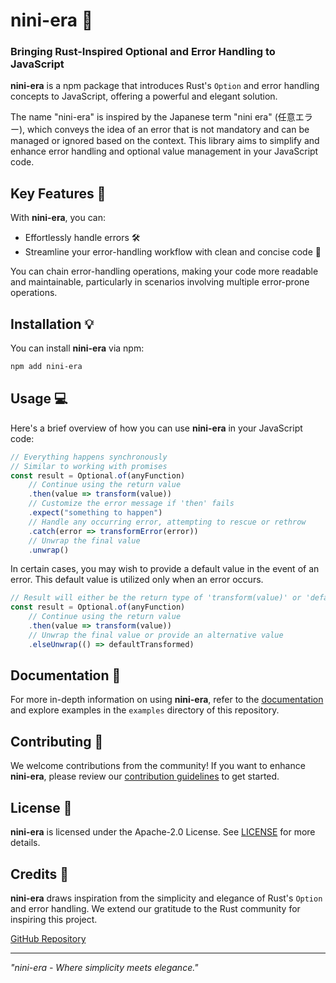 # nini-era 🚀
### Bringing Rust-Inspired Optional and Error Handling to JavaScript

**nini-era** is a npm package that introduces Rust's `Option` and error handling concepts to JavaScript, offering a powerful and elegant solution.

The name "nini-era" is inspired by the Japanese term "nini era" (任意エラー), which conveys the idea of an error that is not mandatory and can be managed or ignored based on the context. This library aims to simplify and enhance error handling and optional value management in your JavaScript code.

## Key Features 🌟

With **nini-era**, you can:

- Effortlessly handle errors 🛠️
- Streamline your error-handling workflow with clean and concise code 📝

You can chain error-handling operations, making your code more readable and maintainable, particularly in scenarios involving multiple error-prone operations.

## Installation 💡

You can install **nini-era** via npm:

```bash
npm add nini-era
```

## Usage 💻

Here's a brief overview of how you can use **nini-era** in your JavaScript code:

```javascript
// Everything happens synchronously
// Similar to working with promises
const result = Optional.of(anyFunction)
    // Continue using the return value
    .then(value => transform(value))
    // Customize the error message if 'then' fails
    .expect("something to happen")
    // Handle any occurring error, attempting to rescue or rethrow
    .catch(error => transformError(error))
    // Unwrap the final value
    .unwrap()
```

In certain cases, you may wish to provide a default value in the event of an error. This default value is utilized only when an error occurs.

```javascript
// Result will either be the return type of 'transform(value)' or 'defaultTransformed'
const result = Optional.of(anyFunction)
    // Continue using the return value
    .then(value => transform(value))
    // Unwrap the final value or provide an alternative value
    .elseUnwrap(() => defaultTransformed)
```

## Documentation 📘

For more in-depth information on using **nini-era**, refer to the [documentation](https://github.com/your-nini-era-repo/documentation) and explore examples in the `examples` directory of this repository.

## Contributing 🤝

We welcome contributions from the community! If you want to enhance **nini-era**, please review our [contribution guidelines](./CONTRIBUTING.md) to get started.

## License 📜

**nini-era** is licensed under the Apache-2.0 License. See [LICENSE](LICENSE) for more details.

## Credits 🙏

**nini-era** draws inspiration from the simplicity and elegance of Rust's `Option` and error handling. We extend our gratitude to the Rust community for inspiring this project.

[GitHub Repository](https://github.com/marpme/niniera)

---

_"nini-era - Where simplicity meets elegance."_
